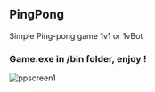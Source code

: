 ## PingPong

Simple Ping-pong game 1v1 or 1vBot

### Game.exe in /bin folder, enjoy !
  ![ppscreen1](https://user-images.githubusercontent.com/72895833/99000326-6010a800-2539-11eb-9357-6f176a000582.png)
